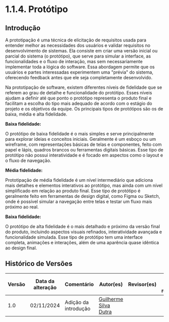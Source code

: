 # 1.1.4. Protótipo

## Introdução

A prototipação é uma técnica de elicitação de requisitos usada para entender melhor as necessidades dos usuários e validar 
requisitos no desenvolvimento de sistemas. Ela consiste em criar uma versão inicial ou parcial do sistema (o protótipo), que serve 
para simular a interface, as funcionalidades e o fluxo de interação, mas sem necessariamente implementar toda a lógica do software. 
Essa abordagem permite que os usuários e partes interessadas experimentem uma "prévia" do sistema, oferecendo feedback antes que ele 
seja completamente desenvolvido.

Na prototipação de software, existem diferentes níveis de fidelidade que se referem ao grau de detalhe e funcionalidade do 
protótipo. Esses níveis ajudam a definir até que ponto o protótipo representa o produto final e facilitam a escolha do tipo mais 
adequado de acordo com o estágio do projeto e os objetivos da equipe. Os principais tipos de protótipos são os de baixa, média e 
alta fidelidade.

**Baixa fidelidade:**

O protótipo de baixa fidelidade é o mais simples e serve principalmente para explorar ideias e conceitos iniciais. Geralmente é um 
esboço ou um wireframe, com representações básicas de telas e componentes, feito com papel e lápis, quadros brancos ou ferramentas 
digitais básicas. Esse tipo de protótipo não possui interatividade e é focado em aspectos como o layout e o fluxo de navegação.

**Média fidelidade:**

Prototipação de média fidelidade é um nível intermediário que adiciona mais detalhes e elementos interativos ao protótipo, mas ainda
com um nível simplificado em relação ao produto final. Esse tipo de protótipo é geralmente feito em ferramentas de design digital, 
como Figma ou Sketch, onde é possível simular a navegação entre telas e testar um fluxo mais próximo ao real.

**Baixa fidelidade:**

O protótipo de alta fidelidade é o mais detalhado e próximo da versão final do produto, incluindo aspectos visuais refinados, 
interatividade avançada e funcionalidade simulada. Esse tipo de protótipo tem uma interface completa, animações e interações, além 
de uma aparência quase idêntica ao design final.

## Histórico de Versões

| Versão | Data da alteração | Comentário | Autor(es) | Revisor(es) | Data de revisão |
|--------|-----------|-----------|-----------|-------------|-------------|
| 1.0 | 02/11/2024 | Adição da introdução | [Guilherme Silva Dutra](https://github.com/GuiDutra21) |  |  |